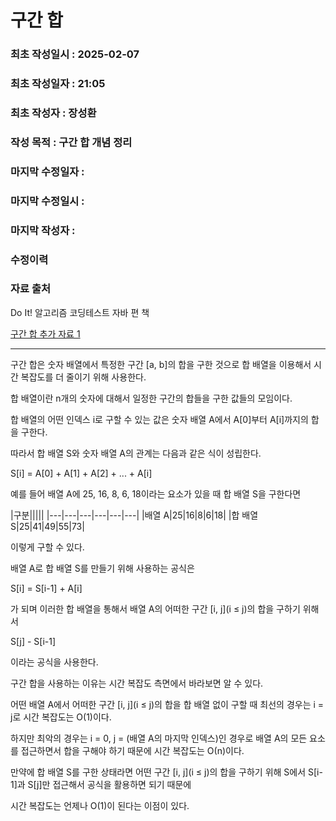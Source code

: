 # 구간 합

### 최초 작성일시 : 2025-02-07
### 최초 작성일자 : 21:05
### 최초 작성자 : 장성환
### 작성 목적 : 구간 합 개념 정리

### 마지막 수정일자 : 
### 마지막 수정일시 : 
### 마지막 작성자 : 

### 수정이력



### 자료 출처

Do It! 알고리즘 코딩테스트 자바 편 책

[구간 합 추가 자료 1](https://velog.io/@ymj7250/%EB%B0%B1%EC%A4%80-%EA%B5%AC%EA%B0%84%ED%95%A9)


---

구간 합은 숫자 배열에서 특정한 구간 [a, b]의 합을 구한 것으로 합 배열을 이용해서 시간 복잡도를 더 줄이기 위해 사용한다.

합 배열이란 n개의 숫자에 대해서 일정한 구간의 합들을 구한 값들의 모임이다. 

합 배열의 어떤 인덱스 i로 구할 수 있는 값은 숫자 배열 A에서 A[0]부터 A[i]까지의 합을 구한다.

따라서 합 배열 S와 숫자 배열 A의 관계는 다음과 같은 식이 성립한다.

S[i] = A[0] + A[1] + A[2] + ... + A[i]

예를 들어 배열 A에 25, 16, 8, 6, 18이라는 요소가 있을 때 합 배열 S을 구한다면

|구분||||| 
|---|---|---|---|---|---|
|배열 A|25|16|8|6|18|
|합 배열 S|25|41|49|55|73|

이렇게 구할 수 있다.

배열 A로 합 배열 S를 만들기 위해 사용하는 공식은 

S[i] = S[i-1] + A[i]

가 되며 이러한 합 배열을 통해서 배열 A의 어떠한 구간 [i, j](i ≤ j)의 합을 구하기 위해서

S[j] - S[i-1]

이라는 공식을 사용한다.


구간 합을 사용하는 이유는 시간 복잡도 측면에서 바라보면 알 수 있다.

어떤 배열 A에서 어떠한 구간 [i, j](i ≤ j)의 합을 합 배열 없이 구할 때 최선의 경우는 i = j로 시간 복잡도는 Ο(1)이다.

하지만 최악의 경우는 i = 0, j = (배열 A의 마지막 인덱스)인 경우로 배열 A의 모든 요소를 접근하면서 합을 구해야 하기 때문에 시간 복잡도는 Ο(n)이다.

만약에 합 배열 S를 구한 상태라면 어떤 구간 [i, j](i ≤ j)의 합을 구하기 위해 S에서 S[i-1]과 S[j]만 접근해서 공식을 활용하면 되기 때문에

시간 복잡도는 언제나 Ο(1)이 된다는 이점이 있다.
